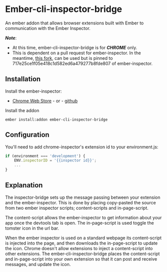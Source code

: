 # Ember-cli-inspector-bridge

An ember addon that allows browser extensions built with Ember to communication with the Ember Inspector.

***Note***: 
* At this time, ember-cli-inspector-bridge is for ***CHROME*** only.
* This is dependent on a pull request for ember-inspector.  In the meantime, [this fork](https://github.com/pete-the-pete/ember-inspector), can be used
but is pinned to 717e25ce1f05e418c1d582ed6a479277b8fde807 of ember-inspector.

## Installation

Install the ember-inspector:
* [Chrome Web Store](https://chrome.google.com/webstore/detail/ember-inspector/bmdblncegkenkacieihfhpjfppoconhi) - or - [github](https://github.com/emberjs/ember-inspector)

Install the addon
```
ember install:addon ember-cli-inspector-bridge
```

## Configuration

You'll need to add chrome-inspector's extension id to your environment.js:

```javascript
if (environment === 'development') {
    ENV.inspectorID = '{{inspector id}}';
    ...
}
```

## Explanation

The inspector-bridge sets up the message passing between your extension and the ember-inspector.  This is done by placing copy-pasted the source from two ember inspector scripts; content-scripts and in-page-script.

The content-script allows the ember-inspector to get information about your app once the devtools tab is open. The in-page-script is used toggle the tomster icon in the url bar.

When the ember inspector is used on a standard webpage its content-script is injected into the page, and then downloads the in-page-script to update the icon.  Chrome doesn't allow extensions to inject a content-script into other extensions.  The ember-cli-inspector-bridge places the content-script and in-page-script into your own extension so that it can post and receive messages, and update the icon.
